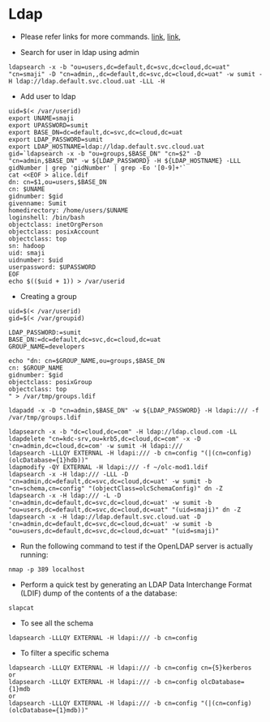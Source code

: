 # Ldap

- Please refer links for more commands. [link](http://techpubs.spinlocksolutions.com/dklar/ldap.html),
[link](https://www.lisenet.com/2014/install-and-configure-an-openldap-server-with-ssl-on-debian-wheezy/),

- Search for user in ldap using admin
```shell
ldapsearch -x -b "ou=users,dc=default,dc=svc,dc=cloud,dc=uat" "cn=smaji" -D "cn=admin,,dc=default,dc=svc,dc=cloud,dc=uat" -w sumit -H ldap://ldap.default.svc.cloud.uat -LLL -H
```

- Add user to ldap
```shell
uid=$(< /var/userid)
export UNAME=smaji
export UPASSWORD=sumit
export BASE_DN=dc=default,dc=svc,dc=cloud,dc=uat
export LDAP_PASSWORD=sumit
export LDAP_HOSTNAME=ldap://ldap.default.svc.cloud.uat
gid=`ldapsearch -x -b "ou=groups,$BASE_DN" "cn=$2" -D "cn=admin,$BASE_DN" -w ${LDAP_PASSWORD} -H ${LDAP_HOSTNAME} -LLL gidNumber | grep 'gidNumber' | grep -Eo '[0-9]+'`
cat <<EOF > alice.ldif
dn: cn=$1,ou=users,$BASE_DN
cn: $UNAME
gidnumber: $gid
givenname: Sumit
homedirectory: /home/users/$UNAME
loginshell: /bin/bash
objectclass: inetOrgPerson
objectclass: posixAccount
objectclass: top
sn: hadoop
uid: smaji
uidnumber: $uid
userpassword: $UPASSWORD
EOF
echo $(($uid + 1)) > /var/userid
```

- Creating a group
```shell
uid=$(< /var/userid)
gid=$(< /var/groupid)

LDAP_PASSWORD:=sumit
BASE_DN:=dc=default,dc=svc,dc=cloud,dc=uat
GROUP_NAME=developers

echo "dn: cn=$GROUP_NAME,ou=groups,$BASE_DN
cn: $GROUP_NAME
gidnumber: $gid
objectclass: posixGroup
objectclass: top
" > /var/tmp/groups.ldif

ldapadd -x -D "cn=admin,$BASE_DN" -w ${LDAP_PASSWORD} -H ldapi:/// -f /var/tmp/groups.ldif
```


```shell
ldapsearch -x -b "dc=cloud,dc=com" -H ldap://ldap.cloud.com -LL
ldapdelete "cn=kdc-srv,ou=krb5,dc=cloud,dc=com" -x -D 'cn=admin,dc=cloud,dc=com' -w sumit -H ldapi:///
ldapsearch -LLLQY EXTERNAL -H ldapi:/// -b cn=config "(|(cn=config)(olcDatabase={1}hdb))"
ldapmodify -QY EXTERNAL -H ldapi:/// -f ~/olc-mod1.ldif
ldapsearch -x -H ldap:/// -LLL -D 'cn=admin,dc=default,dc=svc,dc=cloud,dc=uat' -w sumit -b "cn=schema,cn=config" "(objectClass=olcSchemaConfig)" dn -Z 
ldapsearch -x -H ldap:/// -L -D 'cn=admin,dc=default,dc=svc,dc=cloud,dc=uat' -w sumit -b "ou=users,dc=default,dc=svc,dc=cloud,dc=uat" "(uid=smaji)" dn -Z 
ldapsearch -x -H ldap://ldap.default.svc.cloud.uat -D 'cn=admin,dc=default,dc=svc,dc=cloud,dc=uat' -w sumit -b "ou=users,dc=default,dc=svc,dc=cloud,dc=uat" "(uid=smaji)"
```

- Run the following command to test if the OpenLDAP server is actually running:
```shell
nmap -p 389 localhost
```

- Perform a quick test by generating an LDAP Data Interchange Format (LDIF) dump of the contents of a the database:
```shell
slapcat
```

- To see all the schema
```shell
ldapsearch -LLLQY EXTERNAL -H ldapi:/// -b cn=config
```

- To filter a specific schema
```shell
ldapsearch -LLLQY EXTERNAL -H ldapi:/// -b cn=config cn={5}kerberos
or 
ldapsearch -LLLQY EXTERNAL -H ldapi:/// -b cn=config olcDatabase={1}mdb
or
ldapsearch -LLLQY EXTERNAL -H ldapi:/// -b cn=config "(|(cn=config)(olcDatabase={1}mdb))"
```

